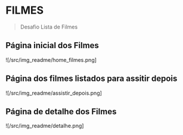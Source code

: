 # FILMES

> Desafio Lista de Filmes

## Página inicial dos Filmes
![/src/img_readme/home_filmes.png]

## Página dos filmes listados para assitir depois
![/src/img_readme/assistir_depois.png]

## Página de detalhe dos Filmes
![/src/img_readme/detalhe.png]

